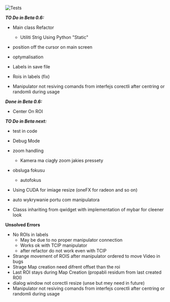 ![Tests](https://github.com/KrOlech/Magisterka/actions/workflows/python-app.yml/badge.svg)

***TO Do in Beta 0.6:***
- Main class Refactor
  - Utiliti Strig Using Python "Static"

- position off the cursor on main screen

- optymalisation

- Labels in save file

- Rois in labels (fix)

- Manipulator not resiving comands from interfejs corectli after centring or randomli during usage

***Done in Beta 0.6:***

- Center On ROI


***TO Do in Beta next:***

- test in code

- Debug Mode

- zoom handling
  - Kamera ma ciagły zoom jakies pressety

- obsluga fokusu
  - autofokus

- Using CUDA for imiage resize (oneFX for radeon and so on)

- auto wykrywanie portu com manipulatora

- Classs inhariting from qwidget with implementation of mybar for cleener look

**Unsolved Errors**

- No ROIs in labels
  - May be due to no proper manipulator connection
  - Works ok with TCIP manipulator
  - after refactor do not work even with TCIP
- Strange movement of ROIS after manipulator ordered to move Video in bugs
- Strage Map creation need difrent offset than the roi
- Last ROI stays during Map Creation (propabli residum from last created ROI)
- dialog window not corectli resize (unse but mey need in future)
- Manipulator not resiving comands from interfejs corectli after centring or randomli during usage